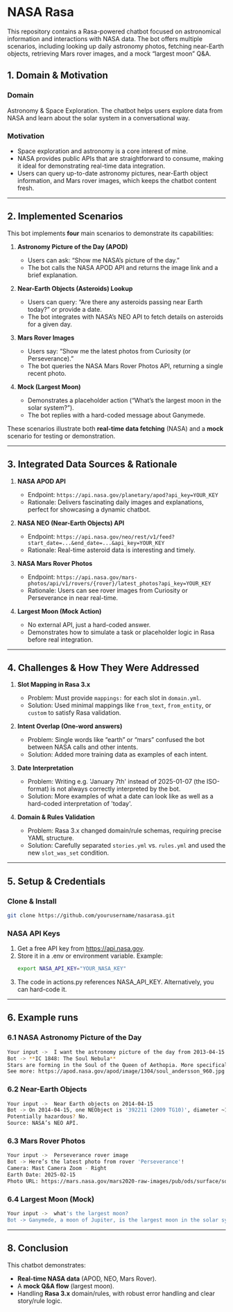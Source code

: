 # NASA Rasa
This repository contains a Rasa-powered chatbot focused on astronomical information and interactions with NASA data. The bot offers multiple scenarios, including looking up daily astronomy photos, fetching near-Earth objects, retrieving Mars rover images, and a mock “largest moon” Q&A.

## 1. Domain & Motivation

### Domain

Astronomy & Space Exploration. The chatbot helps users explore data from NASA and learn about the solar system in a conversational way.

### Motivation
* Space exploration and astronomy is a core interest of mine.
* NASA provides public APIs that are straightforward to consume, making it ideal for demonstrating real-time data integration.
* Users can query up-to-date astronomy pictures, near-Earth object information, and Mars rover images, which keeps the chatbot content fresh.

---

## 2. Implemented Scenarios

This bot implements **four** main scenarios to demonstrate its capabilities:

1. **Astronomy Picture of the Day (APOD)**
   - Users can ask: “Show me NASA’s picture of the day.”
   - The bot calls the NASA APOD API and returns the image link and a brief explanation.

2. **Near-Earth Objects (Asteroids) Lookup**
   - Users can query: “Are there any asteroids passing near Earth today?” or provide a date.
   - The bot integrates with NASA’s NEO API to fetch details on asteroids for a given day.

3. **Mars Rover Images**
   - Users say: “Show me the latest photos from Curiosity (or Perseverance).”
   - The bot queries the NASA Mars Rover Photos API, returning a single recent photo.

4. **Mock (Largest Moon)**
   - Demonstrates a placeholder action (“What’s the largest moon in the solar system?”).
   - The bot replies with a hard-coded message about Ganymede.

These scenarios illustrate both **real-time data fetching** (NASA) and a **mock** scenario for testing or demonstration.

---

## 3. Integrated Data Sources & Rationale

1. **NASA APOD API**
   - Endpoint: `https://api.nasa.gov/planetary/apod?api_key=YOUR_KEY`
   - Rationale: Delivers fascinating daily images and explanations, perfect for showcasing a dynamic chatbot.

2. **NASA NEO (Near-Earth Objects) API**
   - Endpoint: `https://api.nasa.gov/neo/rest/v1/feed?start_date=...&end_date=...&api_key=YOUR_KEY`
   - Rationale: Real-time asteroid data is interesting and timely.

3. **NASA Mars Rover Photos**
   - Endpoint: `https://api.nasa.gov/mars-photos/api/v1/rovers/{rover}/latest_photos?api_key=YOUR_KEY`
   - Rationale: Users can see rover images from Curiosity or Perseverance in near real-time.

4. **Largest Moon (Mock Action)**
   - No external API, just a hard-coded answer.
   - Demonstrates how to simulate a task or placeholder logic in Rasa before real integration.

---

## 4. Challenges & How They Were Addressed

1. **Slot Mapping in Rasa 3.x**
   - Problem: Must provide `mappings:` for each slot in `domain.yml`.
   - Solution: Used minimal mappings like `from_text`, `from_entity`, or `custom` to satisfy Rasa validation.

2. **Intent Overlap (One-word answers)**
   - Problem: Single words like “earth” or “mars” confused the bot between NASA calls and other intents.
   - Solution: Added more training data as examples of each intent.

3. **Date Interpretation**
   - Problem: Writing e.g. 'January 7th' instead of 2025-01-07 (the ISO-format) is not always correctly interpreted by the bot.
   - Solution: More examples of what a date can look like as well as a hard-coded interpretation of 'today'.

4. **Domain & Rules Validation**
   - Problem: Rasa 3.x changed domain/rule schemas, requiring precise YAML structure.
   - Solution: Carefully separated `stories.yml` vs. `rules.yml` and used the new `slot_was_set` condition.

---

## 5. Setup & Credentials

### Clone & Install
```bash
git clone https://github.com/yourusername/nasarasa.git
```
### NASA API Keys
1. Get a free API key from https://api.nasa.gov.
2. Store it in a .env or environment variable. Example:
   ```bash
   export NASA_API_KEY="YOUR_NASA_KEY"
   ```
3. The code in actions.py references NASA_API_KEY. Alternatively, you can hard-code it.

---

## 6. Example runs
### 6.1 NASA Astronomy Picture of the Day
```bash
Your input ->  I want the astronomy picture of the day from 2013-04-15
Bot -> **IC 1848: The Soul Nebula**
Stars are forming in the Soul of the Queen of Aethopia. More specifically, a large star forming region called the Soul Nebula can be found in the direction of the constellation Cassiopeia, who Greek mythology credits as the vain wife of a King who long ago ruled lands surrounding the upper Nile river. The Soul Nebula houses several open clusters of stars, a large radio source known as W5, and huge...
See more: https://apod.nasa.gov/apod/image/1304/soul_andersson_960.jpg
```
### 6.2 Near-Earth Objects
```bash
Your input ->  Near Earth objects on 2014-04-15
Bot -> On 2014-04-15, one NEObject is '392211 (2009 TG10)', diameter ~1853.70 m.
Potentially hazardous? No.
Source: NASA’s NEO API.
```
### 6.3 Mars Rover Photos
```bash
Your input ->  Perseverance rover image
Bot -> Here’s the latest photo from rover 'Perseverance'!
Camera: Mast Camera Zoom - Right
Earth Date: 2025-02-15
Photo URL: https://mars.nasa.gov/mars2020-raw-images/pub/ods/surface/sol/01419/ids/edr/browse/zcam/ZR0_1419_0792910337_285EBY_N0690000ZCAM09470_1100LMJ01_1200.jpg
```
### 6.4 Largest Moon (Mock)
```bash
Your input ->  what's the largest moon?
Bot -> Ganymede, a moon of Jupiter, is the largest moon in the solar system.
```

---

## 8. Conclusion

This chatbot demonstrates:

- **Real-time NASA data** (APOD, NEO, Mars Rover).  
- A **mock Q&A flow** (largest moon).  
- Handling **Rasa 3.x** domain/rules, with robust error handling and clear story/rule logic.

